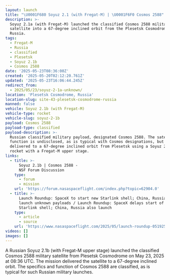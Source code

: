 ```yaml
---
layout: launch
title: "\U0001F680 Soyuz 2.1 (with Fregat-M) | \U0001F6F0 Cosmos 2588"
description: >-
  Soyuz 2.1a (with Fregat-M) launched the classified Cosmos 2588 military
  satellite into a 67-degree inclined orbit from the Plesetsk Cosmodrome,
  Russia.
tags:
  - Fregat-M
  - Russia
  - classified
  - Plesetsk
  - Soyuz 2.1b
  - Cosmos 2588
date: '2025-05-23T08:36:00Z'
created: '2025-05-20T02:12:20.761Z'
updated: '2025-05-23T16:06:44.245Z'
redirect_from:
  - 2025/05/23/soyuz-2-1a-unknown/
location: 'Plesetsk Cosmodrome, Russia'
location-slug: site-43-plesetsk-cosmodrome-russia
manned: false
vehicle: Soyuz 2.1b (with Fregat-M)
vehicle-type: rocket
vehicle-slug: soyuz-2-1b
payload: Cosmos 2588
payload-type: classified
payload-description: >-
  Russian classified military payload, designated Cosmos 2588. The satellite's
  function is undisclosed, as is typical with Cosmos designations, but it was
  delivered to a 67-degree inclined orbit from Plesetsk using a Soyuz 2.1a
  rocket with a Fregat-M upper stage.
links:
  - title: >-
      Soyuz 2.1b | Cosmos 2588 -
      NSF Forum Discussion
    type:
      - forum
      - mission
    url: 'https://forum.nasaspaceflight.com/index.php?topic=62904.0'
  - title: >-
      Launch Roundup: SpaceX to start new Starlink shell; China, Russia to
      launch unknown payloads / Launch Roundup: SpaceX delays start of new
      Starlink shell; China, Russia also launch
    type:
      - article
      - source
    url: 'https://www.nasaspaceflight.com/2025/05/launch-roundup-051925/'
videos: []
images: []
---
```

A Russian Soyuz 2.1b (with Fregat-M upper stage) launched the classified Cosmos 2588 military satellite from Plesetsk Cosmodrome on May 23, 2025 at 08:36 UTC. The mission delivered the satellite to a 67-degree inclined orbit. The specifics and function of Cosmos 2588 are classified, as is typical for such Russian military launches.
